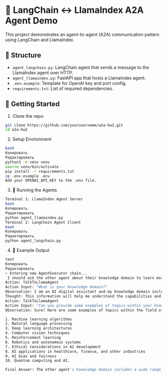 # 🤖 LangChain ↔ LlamaIndex A2A Agent Demo

This project demonstrates an agent-to-agent (A2A) communication pattern using LangChain and LlamaIndex.

## 📁 Structure

- `agent_langchain.py`: LangChain agent that sends a message to the LlamaIndex agent over HTTP.
- `agent_llamaindex.py`: FastAPI app that hosts a LlamaIndex agent.
- `.env.example`: Template for OpenAI key and port config.
- `requirements.txt`: List of required dependencies.

## 🚀 Getting Started

1. Clone the repo:

```bash
git clone https://github.com/yourusername/a2a-hw2.git
cd a2a-hw2
```
2. Setup Environment

```bash
bash
Копировать
Редактировать
python3 -m venv venv
source venv/bin/activate
pip install -r requirements.txt
cp .env.example .env
Add your OPENAI_API_KEY to the .env file.
```
3. 🧠 Running the Agents

```bash
Terminal 1: LlamaIndex Agent Server
bash
Копировать
Редактировать
python agent_llamaindex.py
Terminal 2: LangChain Agent Client
bash
Копировать
Редактировать
python agent_langchain.py
```
4. 🧠 Example Output

```bash
text
Копировать
Редактировать
> Entering new AgentExecutor chain...
 I should ask the other agent about their knowledge domain to learn more.
Action: TalkToLlamaAgent
Action Input: "What is your knowledge domain?"
Observation: I am an AI digital assistant and my knowledge domain includes a wide range of topics such as general knowledge, technology, science, history, entertainment, and more. I am constantly learning and updating my knowledge base to provide accurate and helpful information to users.
Thought: This information will help me understand the capabilities and limitations of the other agent.
Action: TalkToLlamaAgent
Action Input: "Can you provide some examples of topics within your knowledge domain?"
Observation: Sure! Here are some examples of topics within the field of artificial intelligence:

1. Machine learning algorithms  
2. Natural language processing  
3. Deep learning architectures  
4. Computer vision techniques  
5. Reinforcement learning  
6. Robotics and autonomous systems  
7. Ethical considerations in AI development  
8. AI applications in healthcare, finance, and other industries  
9. AI bias and fairness  
10. Quantum computing and AI.

Final Answer: The other agent's knowledge domain includes a wide range of topics within the field of artificial intelligence, such as machine learni
```
